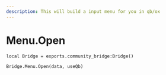 ```yaml
---
description: This will build a input menu for you in qb/ox
---
```


# Menu.Open

```
local Bridge = exports.community_bridge:Bridge()

Bridge.Menu.Open(data, useQb)

```
